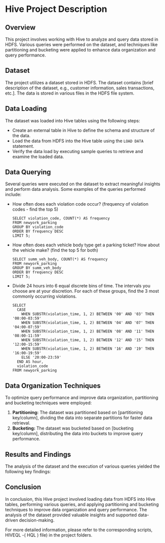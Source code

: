 # Hive Project Description

## Overview
This project involves working with Hive to analyze and query data stored in HDFS. Various queries were performed on the dataset, and techniques like partitioning and bucketing were applied to enhance data organization and query performance.

## Dataset
The project utilizes a dataset stored in HDFS. The dataset contains [brief description of the dataset, e.g., customer information, sales transactions, etc.]. The data is stored in various files in the HDFS file system.

## Data Loading
The dataset was loaded into Hive tables using the following steps:

- Create an external table in Hive to define the schema and structure of the data.
- Load the data from HDFS into the Hive table using the `LOAD DATA` statement.
- Verify the data load by executing sample queries to retrieve and examine the loaded data.

## Data Querying
Several queries were executed on the dataset to extract meaningful insights and perform data analysis. Some examples of the queries performed include:

- How often does each violation code occur? (frequency of violation codes - find the top 5)
  ```
  SELECT violation_code, COUNT(*) AS frequency
  FROM newyork_parking
  GROUP BY violation_code
  ORDER BY frequency DESC
  LIMIT 5;
  ```
  
- How often does each vehicle body type get a parking ticket? How about the vehicle make? (find the top 5 for both)
  ```
  SELECT summ_veh_body, COUNT(*) AS frequency
  FROM newyork_parking
  GROUP BY summ_veh_body
  ORDER BY frequency DESC
  LIMIT 5;
  ```
  
- Divide 24 hours into 6 equal discrete bins of time. The intervals you choose are at your discretion. For each of these groups, find the 3 most commonly occurring violations.
  ```
  SELECT
    CASE
      WHEN SUBSTR(violation_time, 1, 2) BETWEEN '00' AND '03' THEN '00:00-03:59'
      WHEN SUBSTR(violation_time, 1, 2) BETWEEN '04' AND '07' THEN '04:00-07:59'
      WHEN SUBSTR(violation_time, 1, 2) BETWEEN '08' AND '11' THEN '08:00-11:59'
      WHEN SUBSTR(violation_time, 1, 2) BETWEEN '12' AND '15' THEN '12:00-15:59'
      WHEN SUBSTR(violation_time, 1, 2) BETWEEN '16' AND '19' THEN '16:00-19:59'
      ELSE '20:00-23:59'
    END AS hour,
    violation_code
  FROM newyork_parking
  ```

## Data Organization Techniques
To optimize query performance and improve data organization, partitioning and bucketing techniques were employed:

1. **Partitioning:** The dataset was partitioned based on [partitioning key/column], dividing the data into separate partitions for faster data retrieval.
2. **Bucketing:** The dataset was bucketed based on [bucketing key/column], distributing the data into buckets to improve query performance.

## Results and Findings
The analysis of the dataset and the execution of various queries yielded the following key findings:

## Conclusion
In conclusion, this Hive project involved loading data from HDFS into Hive tables, performing various queries, and applying partitioning and bucketing techniques to improve data organization and query performance. The analysis of the dataset provided valuable insights and supported data-driven decision-making.

For more detailed information, please refer to the corresponding scripts, HIVEQL -( HQL ) file) in the project folders.
